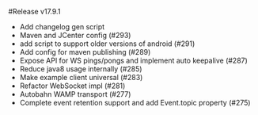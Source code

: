 #Release v17.9.1

  * Add changelog gen script
  * Maven and JCenter config (#293)
  * add script to support older versions of android (#291)
  * Add config for maven publishing (#289)
  * Expose API for WS pings/pongs and implement auto keepalive (#287)
  * Reduce java8 usage internally (#285)
  * Make example client universal (#283)
  * Refactor WebSocket impl (#281)
  * Autobahn WAMP transport (#277)
  * Complete event retention support and add Event.topic property (#275)



